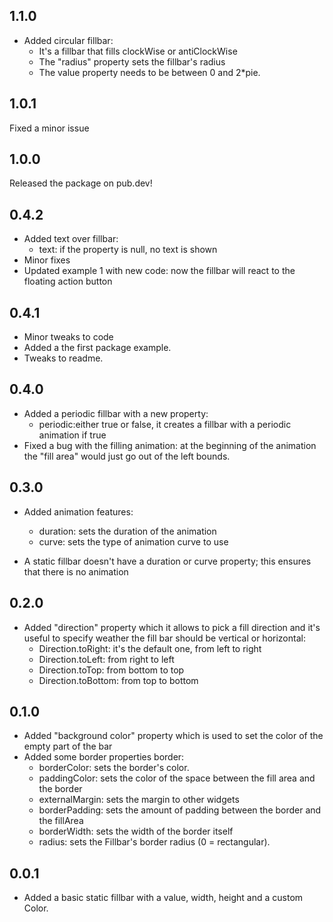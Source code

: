 ## 1.1.0

- Added circular fillbar:
  - It's a fillbar that fills clockWise or antiClockWise
  - The "radius" property sets the fillbar's radius
  - The value property needs to be between 0 and 2*pie.

## 1.0.1

Fixed a minor issue

## 1.0.0

Released the package on pub.dev!

## 0.4.2

- Added text over fillbar:
  - text: if the property is null, no text is shown
- Minor fixes
- Updated example 1 with new code: now the fillbar will react to the floating action button

## 0.4.1

- Minor tweaks to code
- Added a the first package example.
- Tweaks to readme.

## 0.4.0

- Added a periodic fillbar with a new property:
  - periodic:either true or false, it creates a fillbar with a periodic animation if true
- Fixed a bug with the filling animation: at the beginning of the animation the "fill area" would just go 
out of the left bounds.

## 0.3.0 

- Added animation features:
  - duration: sets the duration of the animation
  - curve: sets the type of animation curve to use

- A static fillbar doesn't have a duration or curve property; this ensures that there is no animation

## 0.2.0

- Added "direction" property which it allows to pick a fill direction and it's useful to specify weather the fill bar should be vertical or horizontal: 
  - Direction.toRight: it's the default one, from left to right
  - Direction.toLeft: from right to left
  - Direction.toTop: from bottom to top
  - Direction.toBottom: from top to bottom

## 0.1.0

- Added "background color" property which is used to set the color of the empty part of the bar
- Added some border properties border:
  - borderColor: sets the border's color.
  - paddingColor: sets the color of the space between the fill area and the border
  - externalMargin: sets the margin to other widgets
  - borderPadding: sets the amount of padding between the border and the fillArea
  - borderWidth: sets the width of the border itself
  - radius: sets the Fillbar's border radius (0 = rectangular).

## 0.0.1

- Added a basic static fillbar with a value, width, height and a custom Color.